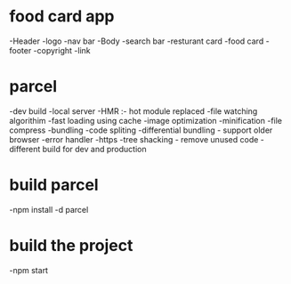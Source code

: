 # food card app
-Header
    -logo
    -nav bar
-Body
    -search bar
    -resturant card
    -food card
-footer
    -copyright
    -link

# parcel
-dev build
-local server
-HMR :- hot module replaced
-file watching algorithim
-fast loading using cache
-image optimization
-minification
-file compress
-bundling
-code spliting
-differential bundling - support older browser
-error handler
-https
-tree shacking - remove unused code
-different build for dev and production

# build parcel
-npm install -d parcel

# build the project
-npm start
